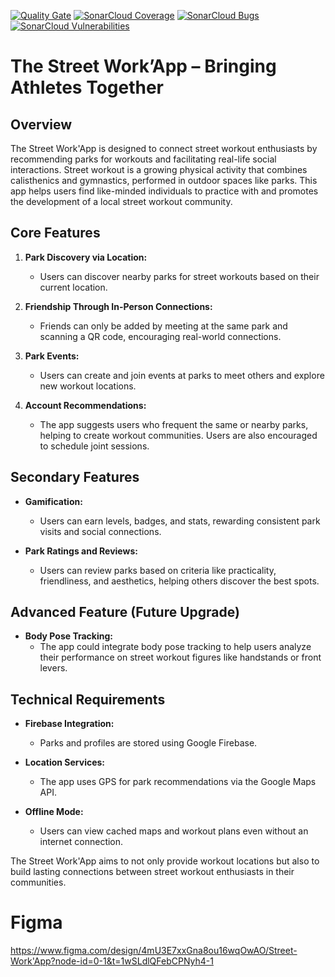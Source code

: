 [![Quality Gate](https://sonarcloud.io/api/badges/gate?key=com.github.SwEnt-Group8:Street-work-app)](https://sonarcloud.io/dashboard?id=com.github.SwEnt-Group8:Street-work-app)
[![SonarCloud Coverage](https://sonarcloud.io/api/badges/measure?key=com.github.SwEnt-Group8:Street-work-app&metric=coverage)](https://sonarcloud.io/component_measures?id=com.github.SwEnt-Group8:Street-work-app&metric=coverage)
[![SonarCloud Bugs](https://sonarcloud.io/api/badges/measure?key=com.github.SwEnt-Group8:Street-work-app&metric=bugs)](https://sonarcloud.io/component_measures?id=com.github.SwEnt-Group8:Street-work-app&metric=reliability_rating)
[![SonarCloud Vulnerabilities](https://sonarcloud.io/api/badges/measure?key=com.github.SwEnt-Group8:Street-work-app&metric=vulnerabilities)](https://sonarcloud.io/component_measures?id=com.github.SwEnt-Group8:Street-work-app&metric=security_rating)

# The Street Work’App – Bringing Athletes Together

## Overview
The Street Work'App is designed to connect street workout enthusiasts by recommending parks for workouts and facilitating real-life social interactions. Street workout is a growing physical activity that combines calisthenics and gymnastics, performed in outdoor spaces like parks. This app helps users find like-minded individuals to practice with and promotes the development of a local street workout community.

## Core Features
1. **Park Discovery via Location:**
    - Users can discover nearby parks for street workouts based on their current location.

2. **Friendship Through In-Person Connections:**
    - Friends can only be added by meeting at the same park and scanning a QR code, encouraging real-world connections.

3. **Park Events:**
    - Users can create and join events at parks to meet others and explore new workout locations.

4. **Account Recommendations:**
    - The app suggests users who frequent the same or nearby parks, helping to create workout communities. Users are also encouraged to schedule joint sessions.

## Secondary Features
- **Gamification:**
    - Users can earn levels, badges, and stats, rewarding consistent park visits and social connections.

- **Park Ratings and Reviews:**
    - Users can review parks based on criteria like practicality, friendliness, and aesthetics, helping others discover the best spots.

## Advanced Feature (Future Upgrade)
- **Body Pose Tracking:**
    - The app could integrate body pose tracking to help users analyze their performance on street workout figures like handstands or front levers.

## Technical Requirements
- **Firebase Integration:**
    - Parks and profiles are stored using Google Firebase.

- **Location Services:**
    - The app uses GPS for park recommendations via the Google Maps API.

- **Offline Mode:**
    - Users can view cached maps and workout plans even without an internet connection.

The Street Work'App aims to not only provide workout locations but also to build lasting connections between street workout enthusiasts in their communities.


# Figma
https://www.figma.com/design/4mU3E7xxGna8ou16wqOwAO/Street-Work'App?node-id=0-1&t=1wSLdlQFebCPNyh4-1
